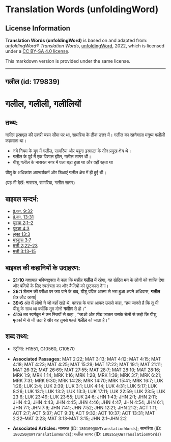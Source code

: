 # Translation Words (unfoldingWord)

## License Information

**Translation Words (unfoldingWord)** is based on and adapted from: _unfoldingWord® Translation Words_, [unfoldingWord](https://unfoldingword.org/utw), 2022, which is licensed under a [CC BY-SA 4.0 license](https://creativecommons.org/licenses/by-sa/4.0/legalcode.en).

This markdown version is provided under the same license.



--------------------------------

## गलील (id: 179839)

गलील, गलीली, गलीलियों
=====================

तथ्य:
-----

गलील इस्राएल की उत्तरी चरम सीमा पर था, सामरिया के ठीक उत्तर में। गलील का रहनेवाला मनुष्य गलीली कहलाता था।

* नये नियम के युग में गलील, सामरिया और यहूदा इस्राएल के तीन प्रमुख क्षेत्र थे।
* गलील के पूर्व में एक विशाल झील, गलील सागर थी।
* यीशु गलील के नासरत नगर में पला बड़ा हुआ था और वहीं रहता था

यीशु के अधिकांश आश्चर्यकर्म और शिक्षाएं गलील क्षेत्र में ही हुई थी।

(यह भी देखें: नासरत, सामरिया, गलील सागर)

बाइबल सन्दर्भ:
--------------

* [प्रे.का. 9:32](https://ref.ly/Acts9:32)
* [प्रे.का. 13:31](https://ref.ly/Acts13:31)
* [यूहन्ना 2:1–2](https://ref.ly/John2:1-John2:2)
* [यूहन्ना 4:3](https://ref.ly/John4:3)
* [लूका 13:3](https://ref.ly/Luke13:3)
* [मरकुस 3:7](https://ref.ly/Mark3:7)
* [मत्ती 2:22–23](https://ref.ly/Matt2:22-Matt2:23)
* [मत्ती 3:13–15](https://ref.ly/Matt3:13-Matt3:15)

बाइबल की कहानियों के उदाहरण:
----------------------------

* **21:10** यशायाह भविष्यद्वक्ता ने कहा कि मसीह **गलील** में रहेगा, वह खेदित मन के लोगों को शान्ति देगा और बंदियों के लिए स्वतंत्रता का और कैदियों को छुटकारा देगा।
* **26:1** शैतान की परीक्षा पर जय पाने के बाद, यीशु पवित्र आत्मा से भरा हुआ अपने अधिवास, **गलील** क्षेत्र लौट आया\|
* **39:6** अंत में लोगों ने जो वहाँ खड़े थे, पतरस के पास आकर उससे कहा, “हम जानते है कि तू भी यीशु के साथ था क्योंकि तुम दोनों **गलील** से हो।”
* **41:6** तब स्वर्गदूत ने उन स्त्रियों से कहा , “जाओ और शीघ्र जाकर उसके चेलों से कहो कि यीशु मृतकों में से जी उठा है और वह तुमसे पहले **गलील** को जाता है।”

शब्द तथ्य:
----------

* स्ट्रोंग्स: H1551, G10560, G10570

* **Associated Passages:** MAT 2:22; MAT 3:13; MAT 4:12; MAT 4:15; MAT 4:18; MAT 4:23; MAT 4:25; MAT 15:29; MAT 17:22; MAT 19:1; MAT 21:11; MAT 26:32; MAT 26:69; MAT 27:55; MAT 28:7; MAT 28:10; MAT 28:16; MRK 1:9; MRK 1:14; MRK 1:16; MRK 1:28; MRK 1:39; MRK 3:7; MRK 6:21; MRK 7:31; MRK 9:30; MRK 14:28; MRK 14:70; MRK 15:41; MRK 16:7; LUK 1:26; LUK 2:4; LUK 2:39; LUK 3:1; LUK 4:14; LUK 4:31; LUK 5:17; LUK 8:26; LUK 13:1; LUK 13:2; LUK 13:3; LUK 17:11; LUK 22:59; LUK 23:5; LUK 23:6; LUK 23:49; LUK 23:55; LUK 24:6; JHN 1:43; JHN 2:1; JHN 2:11; JHN 4:3; JHN 4:43; JHN 4:45; JHN 4:46; JHN 4:47; JHN 4:54; JHN 6:1; JHN 7:1; JHN 7:9; JHN 7:41; JHN 7:52; JHN 12:21; JHN 21:2; ACT 1:11; ACT 2:7; ACT 5:37; ACT 9:31; ACT 9:32; ACT 10:37; ACT 13:31; MAT 2:22–MAT 2:23; MAT 3:13–MAT 3:15; JHN 2:1–JHN 2:2
* **Associated Articles:** नासरत (ID: `180109@UWTranslationWords`); सामरिया (ID: `180250@UWTranslationWords`); गलील सागर (ID: `180265@UWTranslationWords`)

